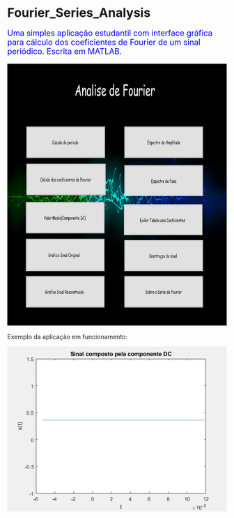 # Fourier_Series_Analysis
<html> 
<p style="color:blue;font-size:18px;">Uma simples aplicação estudantil com interface gráfica para cálculo dos coeficientes de Fourier de um sinal periódico.
Escrita em MATLAB.</p>   
</html> 
  
<img src="https://github.com/CAMonteiroFH/fourier_series_analysis/blob/main/images/ui.png" width="800" height="600" class="center"/>

Exemplo da aplicação em funcionamento:

<img src="https://github.com/CAMonteiroFH/fourier_series_analysis/blob/main/images/example.gif"/>





